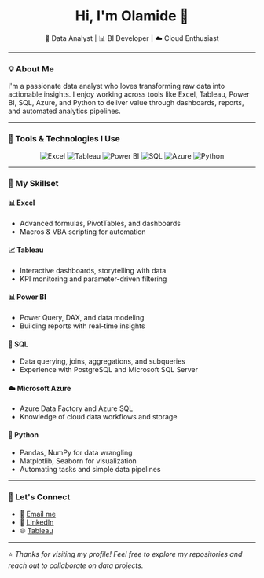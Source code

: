 <h1 align="center">Hi, I'm Olamide 👋</h1>

<p align="center">
  🎯 Data Analyst | 📊 BI Developer | ☁️ Cloud Enthusiast  
</p>

---

### 💡 About Me

I'm a passionate data analyst who loves transforming raw data into actionable insights. I enjoy working across tools like Excel, Tableau, Power BI, SQL, Azure, and Python to deliver value through dashboards, reports, and automated analytics pipelines.

---

### 🔧 Tools & Technologies I Use

<p align="center">
  <img src="https://img.shields.io/badge/Excel-217346?style=for-the-badge&logo=microsoft-excel&logoColor=white" alt="Excel"/>
  <img src="https://img.shields.io/badge/Tableau-E97627?style=for-the-badge&logo=tableau&logoColor=white" alt="Tableau"/>
  <img src="https://img.shields.io/badge/Power%20BI-F2C811?style=for-the-badge&logo=power-bi&logoColor=black" alt="Power BI"/>
  <img src="https://img.shields.io/badge/SQL-025E8C?style=for-the-badge&logo=postgresql&logoColor=white" alt="SQL"/>
  <img src="https://img.shields.io/badge/Azure-0078D4?style=for-the-badge&logo=microsoft-azure&logoColor=white" alt="Azure"/>
  <img src="https://img.shields.io/badge/Python-3776AB?style=for-the-badge&logo=python&logoColor=white" alt="Python"/>
</p>

---

### 📘 My Skillset

#### 📊 Excel
- Advanced formulas, PivotTables, and dashboards
- Macros & VBA scripting for automation

#### 📈 Tableau
- Interactive dashboards, storytelling with data
- KPI monitoring and parameter-driven filtering

#### 📊 Power BI
- Power Query, DAX, and data modeling
- Building reports with real-time insights

#### 🧠 SQL
- Data querying, joins, aggregations, and subqueries
- Experience with PostgreSQL and Microsoft SQL Server

#### ☁️ Microsoft Azure
- Azure Data Factory and Azure SQL
- Knowledge of cloud data workflows and storage

#### 🐍 Python
- Pandas, NumPy for data wrangling
- Matplotlib, Seaborn for visualization
- Automating tasks and simple data pipelines

---

### 🚀 Let's Connect

- 📧 [Email me](mailto:olamidekthomas@yahoo.com)
- 💼 [LinkedIn](https://www.linkedin.com/in/olamidekt/)
- 🌐 [Tableau](https://public.tableau.com/app/profile/olamide.thomas/vizzes)

---

⭐ _Thanks for visiting my profile! Feel free to explore my repositories and reach out to collaborate on data projects._
